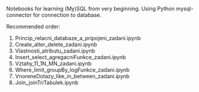 Notebooks for learning (My)SQL from very beginning.
Using Python mysql-connector for connection to database.

Recommended order:
  1. Princip_relacni_databaze_a_pripojeni_zadani.ipynb
  2. Create_alter_delete_zadani.ipynb
  3. Vlastnosti_atributu_zadani.ipynb
  4. Insert_select_agregacniFunkce_zadani.ipynb
  5. Vztahy_11_1N_MN_zadani.ipynb
  6. Where_limit_groupBy_logFunkce_zadani.ipynb
  7. VnoreneDotazy_like_in_between_zadani.ipynb
  8. Join_joinTriTabulek.ipynb
